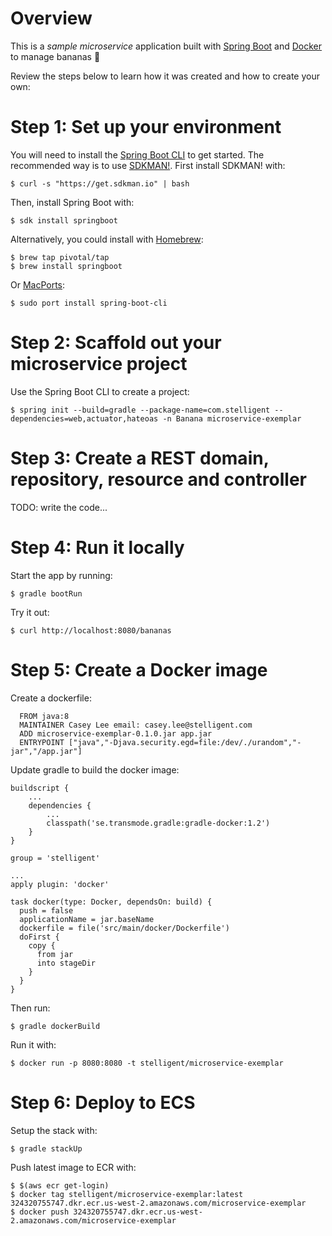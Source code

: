 # Overview
This is a *sample microservice* application built with [Spring Boot](http://projects.spring.io/spring-boot/) and [Docker](https://www.docker.com/) to manage bananas :banana:

Review the steps below to learn how it was created and how to create your own:

# Step 1: Set up your environment

You will need to install the [Spring Boot CLI](http://docs.spring.io/spring-boot/docs/current/reference/htmlsingle/#getting-started-installing-the-cli) to get started.  The recommended way is to use [SDKMAN!](http://sdkman.io/index.html).  First install SDKMAN! with:

```
$ curl -s "https://get.sdkman.io" | bash
```

Then, install Spring Boot with:

```
$ sdk install springboot
```

Alternatively, you could install with [Homebrew](http://brew.sh/):

```
$ brew tap pivotal/tap
$ brew install springboot
```

Or [MacPorts](http://www.macports.org/):

```
$ sudo port install spring-boot-cli
```

# Step 2: Scaffold out your microservice project

Use the Spring Boot CLI to create a project:

```
$ spring init --build=gradle --package-name=com.stelligent --dependencies=web,actuator,hateoas -n Banana microservice-exemplar
```

# Step 3: Create a REST domain, repository, resource and controller

TODO: write the code...


# Step 4: Run it locally

Start the app by running:

```
$ gradle bootRun
``` 

Try it out:

```
$ curl http://localhost:8080/bananas
```


# Step 5: Create a Docker image

Create a dockerfile:

```
  FROM java:8
  MAINTAINER Casey Lee email: casey.lee@stelligent.com
  ADD microservice-exemplar-0.1.0.jar app.jar
  ENTRYPOINT ["java","-Djava.security.egd=file:/dev/./urandom","-jar","/app.jar"]
```

Update gradle to build the docker image:

```
buildscript {
    ...
    dependencies {
        ...
        classpath('se.transmode.gradle:gradle-docker:1.2')
    }
}

group = 'stelligent'

...
apply plugin: 'docker'

task docker(type: Docker, dependsOn: build) {
  push = false
  applicationName = jar.baseName
  dockerfile = file('src/main/docker/Dockerfile')
  doFirst {
    copy {
      from jar
      into stageDir
    }
  }
}
```

Then run:

```
$ gradle dockerBuild
```
 

Run it with:

```
$ docker run -p 8080:8080 -t stelligent/microservice-exemplar
```

# Step 6: Deploy to ECS

Setup the stack with:

```
$ gradle stackUp
```

Push latest image to ECR with:
```
$ $(aws ecr get-login)
$ docker tag stelligent/microservice-exemplar:latest 324320755747.dkr.ecr.us-west-2.amazonaws.com/microservice-exemplar
$ docker push 324320755747.dkr.ecr.us-west-2.amazonaws.com/microservice-exemplar


